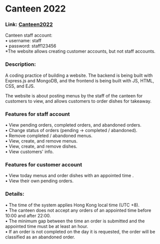 # Canteen 2022
### Link: [Canteen2022](https://canteen2022.herokuapp.com/) 

Canteen staff account:  
• username: staff  
• password: staff123456  
*The website allows creating customer accounts, but not staff accounts.  

### Description:
A coding practice of building a website. The backend is being built with Express.js and MongoDB, and the frontend is being built with JS, HTML, CSS, and EJS.

The website is about posting menus by the staff of the canteen for customers to view, and allows customers to order dishes for takeaway.

### Features for staff account
• View pending orders, completed orders, and abandoned orders.  
• Change status of orders (pending → completed / abandoned).  
• Remove completed / abandoned menus.  
• View, create, and remove menus.  
• View, create, and remove dishes.  
• View customers' info.  

### Features for customer account
• View today menus and order dishes with an appointed time .  
• View their own pending orders.  

### Details:
• The time of the system applies Hong Kong local time (UTC +8).  
• The canteen does not accept any orders of an appointed time before 10:00 and after 22:00.  
• The minimum gap between the time an order is submitted and the appointed time must be at least an hour.  
• If an order is not completed on the day it is requested, the order will be classified as an abandoned order.  

